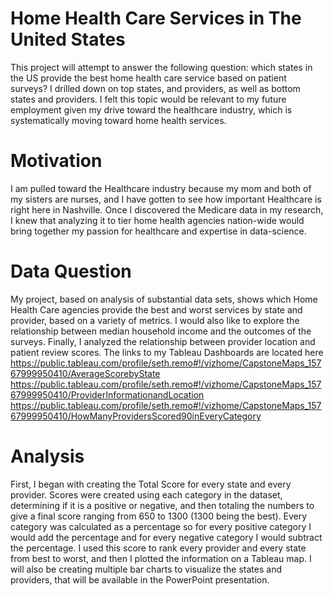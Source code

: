 # Home Health Care Services in The United States

This project will attempt to answer the following question: which states in the US provide the best home health care service based on patient surveys? I drilled down on top states, and providers, as well as bottom states and providers. I felt this topic would be relevant to my future employment given my drive toward the healthcare industry, which is systematically moving toward home health services.

# Motivation

I am pulled toward the Healthcare industry because my mom and both of my sisters are nurses, and I have gotten to see how important Healthcare is right here in Nashville. Once I discovered the Medicare data  in my research, I knew that analyzing it to tier home health agencies nation-wide would bring together my passion for healthcare and expertise in data-science.

# Data Question

My project, based on analysis of substantial data sets, shows which Home Health Care agencies provide the best and worst services by state and provider, based on a variety of metrics. I would also like to explore the relationship between median household income and the outcomes of the surveys. Finally, I analyzed the relationship between provider location and patient review scores.
The links to my Tableau Dashboards are located here 
https://public.tableau.com/profile/seth.remo#!/vizhome/CapstoneMaps_15767999950410/AverageScorebyState
https://public.tableau.com/profile/seth.remo#!/vizhome/CapstoneMaps_15767999950410/ProviderInformationandLocation
https://public.tableau.com/profile/seth.remo#!/vizhome/CapstoneMaps_15767999950410/HowManyProvidersScored90inEveryCategory

# Analysis

First, I began with creating the Total Score for every state and every provider. Scores were created using each category in the dataset, determining if it is a positive or negative, and then totaling the numbers to give a final score ranging from 650 to 1300 (1300 being the best). Every category was calculated as a percentage so for every positive category I would add the percentage and for every negative category I would subtract the percentage. I used this score to rank every provider and every state from best to worst, and then I plotted the information on a Tableau map. I will also be creating multiple bar charts to visualize the states and providers, that will be available in the PowerPoint presentation.

